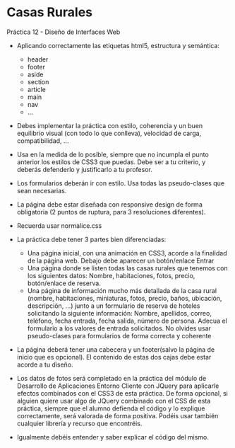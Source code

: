 # Casas Rurales 

Práctica 12 - Diseño de Interfaces Web

* Aplicando correctamente las etiquetas html5, estructura y semántica:

    * header
    * footer
    * aside 
    * section
    * article 
    * main 
    * nav 
    * ...

* Debes implementar la práctica con estilo, coherencia y un buen equilibrio visual (con todo lo que conlleva), velocidad de carga, compatibilidad, ...
* Usa en la medida de lo posible, siempre que no incumpla el punto anterior los estilos de CSS3 que puedas. Debe ser a tu criterio, y deberás defenderlo y justificarlo a tu profesor.
* Los formularios deberán ir con estilo. Usa todas las pseudo-clases que sean necesarias.
* La página debe estar diseñada con responsive design de forma obligatoria (2 puntos de ruptura, para 3 resoluciones diferentes).
* Recuerda usar normalice.css
* La práctica debe tener 3 partes bien diferenciadas:

    * Una página inicial, con una animación en CSS3, acorde a la finalidad de la página web. Debajo debe aparecer un botón/enlace Entrar
    * Una página donde se listen todas las casas rurales que tenemos con los siguientes datos: Nombre, habitaciones, fotos, precio, botón/enlace de reserva.
    * Una página de información mucho más detallada de la casa rural (nombre, habitaciones, miniaturas, fotos, precio, baños, ubicación, descripción, ...) junto a un formulario de reserva de hoteles solicitando la siguiente información: Nombre, apellidos, correo, teléfono, fecha entrada, fecha salida, número de persona. Adecua el formulario a los valores de entrada solicitados. No olvides usar pseudo-clases para formularios de forma correcta y coherente

* La página deberá tener una cabecera y un footer(salvo la página de inicio que es opcional). El contenido de estas dos cajas debe estar acorde a tu diseño.
* Los datos de fotos será completado en la práctica del módulo de Desarrollo de Aplicaciones Entorno Cliente con JQuery para aplicarle efectos combinados con el CSS3 de esta práctica. De forma opcional, si alguien quiere usar algo de JQuery combinado con el CSS de esta práctica, siempre que el alumno defienda el código y lo explique correctamente, será valorada de forma positiva. Podéis usar también cualquier librería y recurso que encontréis. 
* Igualmente debéis entender y saber explicar el código del mismo.
